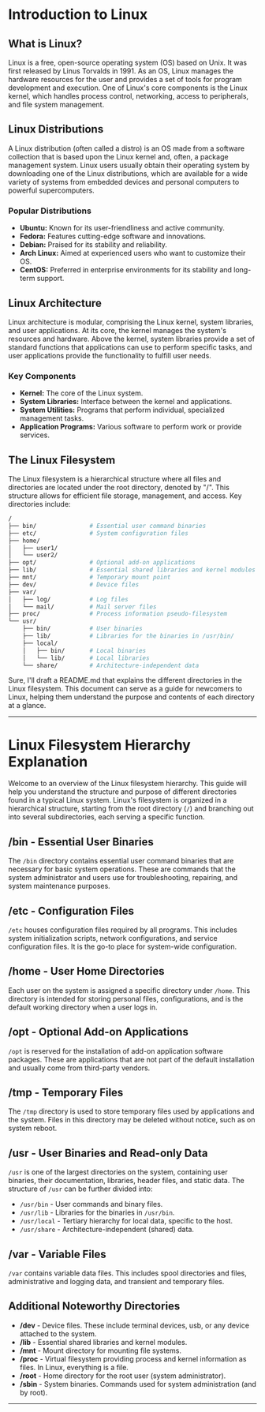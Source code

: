 # Introduction to Linux

## What is Linux?

Linux is a free, open-source operating system (OS) based on Unix. It was first released by Linus Torvalds in 1991. As an OS, Linux manages the hardware resources for the user and provides a set of tools for program development and execution. One of Linux's core components is the Linux kernel, which handles process control, networking, access to peripherals, and file system management.

## Linux Distributions

A Linux distribution (often called a distro) is an OS made from a software collection that is based upon the Linux kernel and, often, a package management system. Linux users usually obtain their operating system by downloading one of the Linux distributions, which are available for a wide variety of systems from embedded devices and personal computers to powerful supercomputers.

### Popular Distributions

- **Ubuntu:** Known for its user-friendliness and active community.
- **Fedora:** Features cutting-edge software and innovations.
- **Debian:** Praised for its stability and reliability.
- **Arch Linux:** Aimed at experienced users who want to customize their OS.
- **CentOS:** Preferred in enterprise environments for its stability and long-term support.

## Linux Architecture

Linux architecture is modular, comprising the Linux kernel, system libraries, and user applications. At its core, the kernel manages the system's resources and hardware. Above the kernel, system libraries provide a set of standard functions that applications can use to perform specific tasks, and user applications provide the functionality to fulfill user needs.

### Key Components

- **Kernel:** The core of the Linux system.
- **System Libraries:** Interface between the kernel and applications.
- **System Utilities:** Programs that perform individual, specialized management tasks.
- **Application Programs:** Various software to perform work or provide services.

## The Linux Filesystem

The Linux filesystem is a hierarchical structure where all files and directories are located under the root directory, denoted by "/". This structure allows for efficient file storage, management, and access. Key directories include:

```sh
/
├── bin/               # Essential user command binaries
├── etc/               # System configuration files
├── home/
│   ├── user1/
│   └── user2/
├── opt/               # Optional add-on applications
├── lib/               # Essential shared libraries and kernel modules
├── mnt/               # Temporary mount point
├── dev/               # Device files
├── var/
│   ├── log/           # Log files
│   └── mail/          # Mail server files
├── proc/              # Process information pseudo-filesystem
└── usr/
    ├── bin/           # User binaries
    ├── lib/           # Libraries for the binaries in /usr/bin/
    ├── local/
    │   ├── bin/       # Local binaries
    │   └── lib/       # Local libraries
    └── share/         # Architecture-independent data
````
Sure, I'll draft a README.md that explains the different directories in the Linux filesystem. This document can serve as a guide for newcomers to Linux, helping them understand the purpose and contents of each directory at a glance.

---

# Linux Filesystem Hierarchy Explanation

Welcome to an overview of the Linux filesystem hierarchy. This guide will help you understand the structure and purpose of different directories found in a typical Linux system. Linux's filesystem is organized in a hierarchical structure, starting from the root directory (`/`) and branching out into several subdirectories, each serving a specific function.

## /bin - Essential User Binaries

The `/bin` directory contains essential user command binaries that are necessary for basic system operations. These are commands that the system administrator and users use for troubleshooting, repairing, and system maintenance purposes.

## /etc - Configuration Files

`/etc` houses configuration files required by all programs. This includes system initialization scripts, network configurations, and service configuration files. It is the go-to place for system-wide configuration.

## /home - User Home Directories

Each user on the system is assigned a specific directory under `/home`. This directory is intended for storing personal files, configurations, and is the default working directory when a user logs in.

## /opt - Optional Add-on Applications

`/opt` is reserved for the installation of add-on application software packages. These are applications that are not part of the default installation and usually come from third-party vendors.

## /tmp - Temporary Files

The `/tmp` directory is used to store temporary files used by applications and the system. Files in this directory may be deleted without notice, such as on system reboot.

## /usr - User Binaries and Read-only Data

`/usr` is one of the largest directories on the system, containing user binaries, their documentation, libraries, header files, and static data. The structure of `/usr` can be further divided into:

- `/usr/bin` - User commands and binary files.
- `/usr/lib` - Libraries for the binaries in `/usr/bin`.
- `/usr/local` - Tertiary hierarchy for local data, specific to the host.
- `/usr/share` - Architecture-independent (shared) data.

## /var - Variable Files

`/var` contains variable data files. This includes spool directories and files, administrative and logging data, and transient and temporary files.

## Additional Noteworthy Directories

- **/dev** - Device files. These include terminal devices, usb, or any device attached to the system.
- **/lib** - Essential shared libraries and kernel modules.
- **/mnt** - Mount directory for mounting file systems.
- **/proc** - Virtual filesystem providing process and kernel information as files. In Linux, everything is a file.
- **/root** - Home directory for the root user (system administrator).
- **/sbin** - System binaries. Commands used for system administration (and by root).

---

